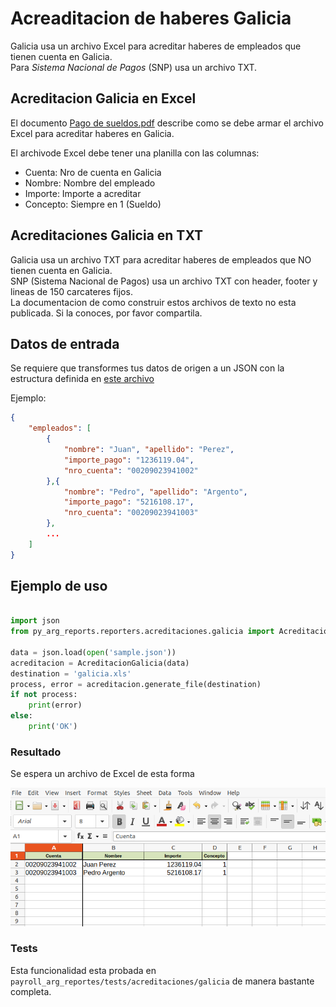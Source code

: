 # Acreaditacion de haberes Galicia

Galicia usa un archivo Excel para acreditar haberes de empleados que tienen cuenta en Galicia.  
Para _Sistema Nacional de Pagos_ (SNP) usa un archivo TXT.  

## Acreditacion Galicia en Excel

El documento [Pago de sueldos.pdf](</py_arg_reports/reporters/acreditaciones/galicia/docs/Sueldosporarchivo.pdf>)
describe como se debe armar el archivo Excel para acreditar haberes en Galicia.  

El archivode Excel debe tener una planilla con las columnas:
 - Cuenta: Nro de cuenta en Galicia
 - Nombre: Nombre del empleado
 - Importe: Importe a acreditar
 - Concepto: Siempre en 1 (Sueldo)

## Acreditaciones Galicia en TXT

Galicia usa un archivo TXT para acreditar haberes de empleados que NO tienen cuenta en Galicia.  
SNP (Sistema Nacional de Pagos) usa un archivo TXT con header, footer y lineas de 150 carcateres fijos.  
La documentacion de como construir estos archivos de texto no esta publicada. Si la conoces, por favor compartila.

## Datos de entrada

Se requiere que transformes tus datos de origen a un JSON con la estructura definida en
[este archivo](/py_arg_reports/reporters/acreditaciones/data/sample-galicia.json)

Ejemplo:

```json
{
    "empleados": [
        {
            "nombre": "Juan", "apellido": "Perez",
            "importe_pago": "1236119.04",
            "nro_cuenta": "00209023941002"
        },{
            "nombre": "Pedro", "apellido": "Argento",
            "importe_pago": "5216108.17",
            "nro_cuenta": "00209023941003"
        },
        ...
    ]
}
```

## Ejemplo de uso

```python

import json
from py_arg_reports.reporters.acreditaciones.galicia import AcreditacionGalicia

data = json.load(open('sample.json'))
acreditacion = AcreditacionGalicia(data)
destination = 'galicia.xls'
process, error = acreditacion.generate_file(destination)
if not process:
    print(error)
else:
    print('OK')
```

### Resultado

Se espera un archivo de Excel de esta forma

![Resultado Excel](/py_arg_reports/reporters/acreditaciones/galicia/docs/acreditacion-galicia-xlsx.png)

### Tests

Esta funcionalidad esta probada en `payroll_arg_reportes/tests/acreditaciones/galicia` de manera bastante completa.  
